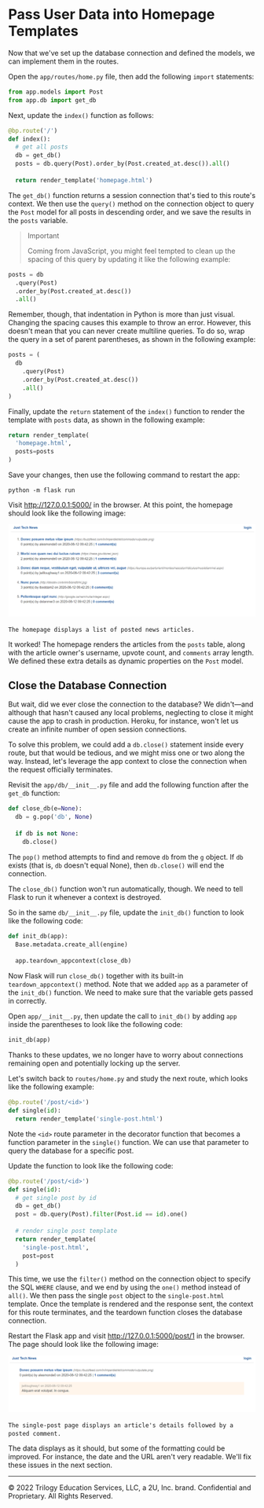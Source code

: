 # Pass User Data into Homepage Templates

Now that we've set up the database connection and defined the models, we can implement them in the routes.

Open the `app/routes/home.py` file, then add the following `import` statements:

```python
from app.models import Post
from app.db import get_db
```

Next, update the `index()` function as follows:

```python
@bp.route('/')
def index():
  # get all posts
  db = get_db()
  posts = db.query(Post).order_by(Post.created_at.desc()).all()

  return render_template('homepage.html')
```

The `get_db()` function returns a session connection that's tied to this route's context. We then use the `query()` method on the connection object to query the `Post` model for all posts in descending order, and we save the results in the `posts` variable.

>Important
>
>Coming from JavaScript, you might feel tempted to clean up the spacing of this query by updating it like the following example:

```python
posts = db
  .query(Post)
  .order_by(Post.created_at.desc())
  .all()
```

Remember, though, that indentation in Python is more than just visual. Changing the spacing causes this example to throw an error. However, this doesn't mean that you can never create multiline queries. To do so, wrap the query in a set of parent parentheses, as shown in the following example:

```python
posts = (
  db
    .query(Post)
    .order_by(Post.created_at.desc())
    .all()
)
```

Finally, update the `return` statement of the `index()` function to render the template with `posts` data, as shown in the following example:

```python
return render_template(
  'homepage.html',
  posts=posts
)
```

Save your changes, then use the following command to restart the app:

```console
python -m flask run
```

Visit http://127.0.0.1:5000/ in the browser. At this point, the homepage should look like the following image:

![](../Images/500-render-home.png)

`The homepage displays a list of posted news articles.`

It worked! The homepage renders the articles from the `posts` table, along with the article owner's username, upvote count, and `comments` array length. We defined these extra details as dynamic properties on the `Post` model.

## Close the Database Connection

But wait, did we ever close the connection to the database? We didn't—and although that hasn't caused any local problems, neglecting to close it might cause the app to crash in production. Heroku, for instance, won't let us create an infinite number of open session connections.

To solve this problem, we could add a `db.close()` statement inside every route, but that would be tedious, and we might miss one or two along the way. Instead, let's leverage the app context to close the connection when the request officially terminates.

Revisit the `app/db/__init__.py` file and add the following function after the `get_db` function:

```python
def close_db(e=None):
  db = g.pop('db', None)

  if db is not None:
    db.close()
```

The `pop()` method attempts to find and remove `db` from the `g` object. If `db` exists (that is, `db` doesn't equal None), then `db.close()` will end the connection.

The `close_db()` function won't run automatically, though. We need to tell Flask to run it whenever a context is destroyed.

So in the same `db/__init__.py` file, update the `init_db()` function to look like the following code:

```python
def init_db(app):
  Base.metadata.create_all(engine)

  app.teardown_appcontext(close_db)
```

Now Flask will run `close_db()` together with its built-in `teardown_appcontext()` method. Note that we added `app` as a parameter of the `init_db()` function. We need to make sure that the variable gets passed in correctly.

Open `app/__init__.py`, then update the call to `init_db()` by adding `app` inside the parentheses to look like the following code:

```python
init_db(app)
```

Thanks to these updates, we no longer have to worry about connections remaining open and potentially locking up the server.

Let's switch back to `routes/home.py` and study the next route, which looks like the following example:

```python
@bp.route('/post/<id>')
def single(id):
  return render_template('single-post.html')
```

Note the `<id>` route parameter in the decorator function that becomes a function parameter in the `single()` function. We can use that parameter to query the database for a specific post.

Update the function to look like the following code:

```python
@bp.route('/post/<id>')
def single(id):
  # get single post by id
  db = get_db()
  post = db.query(Post).filter(Post.id == id).one()

  # render single post template
  return render_template(
    'single-post.html',
    post=post
  )
```

This time, we use the `filter()` method on the connection object to specify the SQL `WHERE` clause, and we end by using the `one()` method instead of `all()`. We then pass the single `post` object to the `single-post.html` template. Once the template is rendered and the response sent, the context for this route terminates, and the teardown function closes the database connection.

Restart the Flask app and visit http://127.0.0.1:5000/post/1 in the browser. The page should look like the following image:

![](../Images/600-render-single.png)

`The single-post page displays an article's details followed by a posted comment.`

The data displays as it should, but some of the formatting could be improved. For instance, the date and the URL aren't very readable. We'll fix these issues in the next section.

---
© 2022 Trilogy Education Services, LLC, a 2U, Inc. brand. Confidential and Proprietary. All Rights Reserved.
